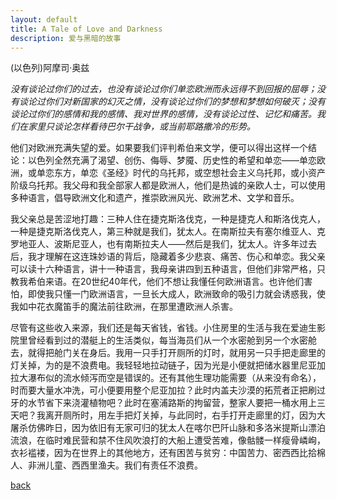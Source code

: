 ```yaml
---
layout: default
title: A Tale of Love and Darkness
description: 爱与黑暗的故事
---
```


 (以色列)阿摩司·奥兹
 
_没有谈论过你们的过去，也没有谈论过你们单恋欧洲而永远得不到回报的屈辱；没有谈论过你们对新国家的幻灭之情，没有谈论过你们的梦想和梦想如何破灭；没有谈论过你们的感情和我的感情、我对世界的感情，没有谈论过性、记忆和痛苦。我们在家里只谈论怎样看待巴尔干战争，或当前耶路撒冷的形势。_

他们对欧洲充满失望的爱。如果要我们评判希伯来文学，便可以得出这样一个结论：以色列全然充满了渴望、创伤、侮辱、梦魇、历史性的希望和单恋——单恋欧洲，或单恋东方，单恋《圣经》时代的乌托邦，或空想社会主义乌托邦，或小资产阶级乌托邦。我父母和我全部家人都是欧洲人，他们是热诚的亲欧人士，可以使用多种语言，倡导欧洲文化和遗产，推崇欧洲风光、欧洲艺术、文学和音乐。

我父亲总是苦涩地打趣：三种人住在捷克斯洛伐克，一种是捷克人和斯洛伐克人，一种是捷克斯洛伐克人，第三种就是我们，犹太人。在南斯拉夫有塞尔维亚人、克罗地亚人、波斯尼亚人，也有南斯拉夫人——然后是我们，犹太人。许多年过去后，我才理解在这连珠妙语的背后，隐藏着多少悲哀、痛苦、伤心和单恋。我父亲可以读十六种语言，讲十一种语言，我母亲讲四到五种语言，但他们非常严格，只教我希伯来语。在20世纪40年代，他们不想让我懂任何欧洲语言。也许他们害怕，即使我只懂一门欧洲语言，一旦长大成人，欧洲致命的吸引力就会诱惑我，使我如中花衣魔笛手的魔法前往欧洲，在那里遭欧洲人杀害。

尽管有这些收入来源，我们还是每天省钱，省钱。小住房里的生活与我在爱迪生影院里曾经看到过的潜艇上的生活类似，每当海员们从一个水密舱到另一个水密舱去，就得把舱门关在身后。我用一只手打开厕所的灯时，就用另一只手把走廊里的灯关掉，为的是不浪费电。我轻轻地拉动链子，因为光是小便就把储水器里尼亚加拉大瀑布似的流水倾泻而空是错误的。还有其他生理功能需要（从来没有命名），时而要大量水冲洗，可小便要用整个尼亚加拉？此时内盖夫沙漠的拓荒者正把刷过牙的水节省下来浇灌植物吧？此时在塞浦路斯的拘留营，整家人要把一桶水用上三天吧？我离开厕所时，用左手把灯关掉，与此同时，右手打开走廊里的灯，因为大屠杀仿佛昨日，因为依旧有无家可归的犹太人在喀尔巴阡山脉和多洛米提斯山漂泊流浪，在临时难民营和禁不住风吹浪打的大船上遭受苦难，像骷髅一样瘦骨嶙峋，衣衫褴褛，因为在世界上的其他地方，还有困苦与贫穷：中国苦力、密西西比拾棉人、非洲儿童、西西里渔夫。我们有责任不浪费。

[back](/index.html)
